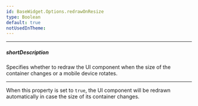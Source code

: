 ```yaml
---
id: BaseWidget.Options.redrawOnResize
type: Boolean
default: true
notUsedInTheme: 
---
```

---
##### shortDescription
Specifies whether to redraw the UI component when the size of the container changes or a mobile device rotates.

---
When this property is set to `true`, the UI component will be redrawn automatically in case the size of its container changes.
